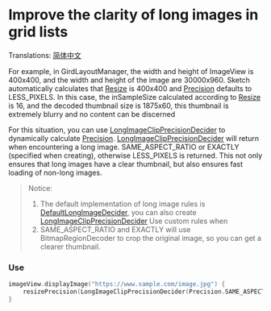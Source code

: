 # Improve the clarity of long images in grid lists

Translations: [简体中文](long_image_grid_thumbnails_zh.md)

For example, in GirdLayoutManager, the width and height of ImageView is 400x400, and the width and
height of the image are 30000x960. Sketch automatically calculates that [Resize] is 400x400 and
[Precision] defaults to LESS_PIXELS. In this case, the inSampleSize calculated according to [Resize]
is 16, and the decoded thumbnail size is 1875x60, this thumbnail is extremely blurry and no content
can be discerned

For this situation, you can use [LongImageClipPrecisionDecider] to dynamically
calculate [Precision]. [LongImageClipPrecisionDecider] will return when encountering a long image.
SAME_ASPECT_RATIO or EXACTLY (specified when creating), otherwise LESS_PIXELS is returned. This not
only ensures that long images have a clear thumbnail, but also ensures fast loading of non-long
images.

> Notice:
> 1. The default implementation of long image rules is [DefaultLongImageDecider], you can also
     create [LongImageClipPrecisionDecider] Use custom rules when
> 2. SAME_ASPECT_RATIO and EXACTLY will use BitmapRegionDecoder to crop the original image, so you
     can get a clearer thumbnail.

### Use

```kotlin
imageView.displayImage("https://www.sample.com/image.jpg") {
    resizePrecision(LongImageClipPrecisionDecider(Precision.SAME_ASPECT_RATIO))
}
```

[Sketch]: ../../sketch-core/src/commonMain/kotlin/com/github/panpf/sketch/Sketch.kt

[Resize]: ../../sketch-core/src/commonMain/kotlin/com/github/panpf/sketch/resize/Resize.kt

[Precision]: ../../sketch-core/src/commonMain/kotlin/com/github/panpf/sketch/resize/Precision.kt

[LongImageClipPrecisionDecider]: ../../sketch-core/src/commonMain/kotlin/com/github/panpf/sketch/resize/PrecisionDecider.kt

[DefaultLongImageDecider]: ../../sketch-core/src/commonMain/kotlin/com/github/panpf/sketch/resize/LongImageDecider.kt